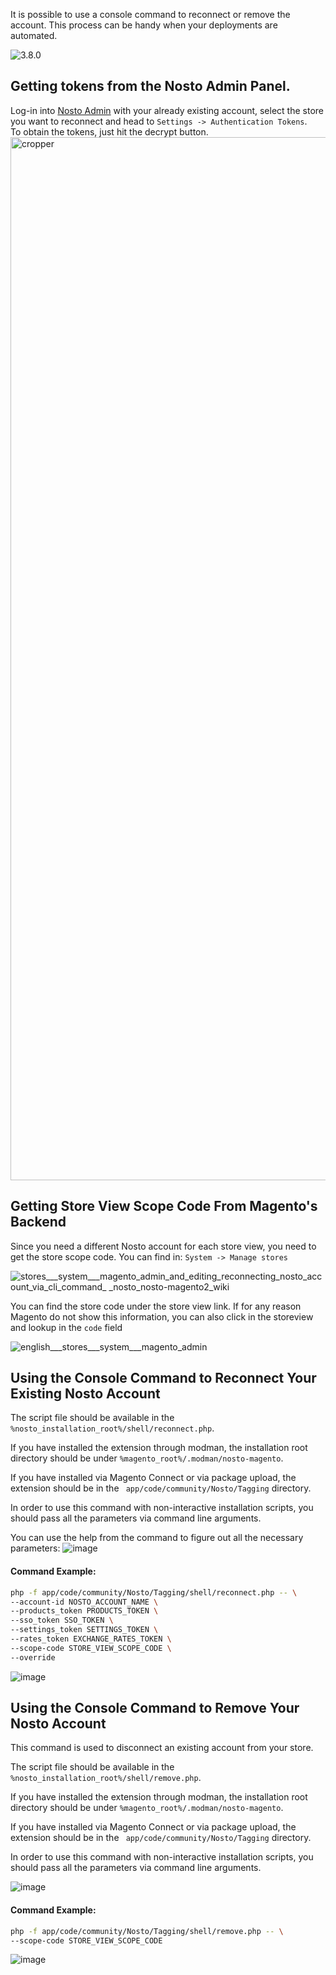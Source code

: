 It is possible to use a console command to reconnect or remove the account. This process can be handy when your deployments are automated.

![3.8.0](https://img.shields.io/badge/nosto-3.8.0-red.svg)

## Getting tokens from the Nosto Admin Panel.

Log-in into [Nosto Admin](https://my.nosto.com) with your already existing account, select the store you want to reconnect and head to `Settings -> Authentication Tokens`.<br>
To obtain the tokens, just hit the decrypt button.
<img width="1669" alt="cropper" src="https://user-images.githubusercontent.com/2778820/44570846-cf96f300-a787-11e8-952e-0fc1950ea77e.png">

## Getting Store View Scope Code From Magento's Backend
Since you need a different Nosto account for each store view, you need to get the store scope code. You can find in:
`System -> Manage stores`

![stores___system___magento_admin_and_editing_reconnecting_nosto_account_via_cli_command_ _nosto_nosto-magento2_wiki](https://user-images.githubusercontent.com/2778820/44987528-2d012000-af90-11e8-907d-710ecca01db9.png)

You can find the store code under the store view link. If for any reason Magento do not show this information, you can also click in the storeview and lookup in the `code` field

![english___stores___system___magento_admin](https://user-images.githubusercontent.com/2778820/44987581-57eb7400-af90-11e8-99d2-74fc28c521e1.png)


## Using the Console Command to Reconnect Your Existing Nosto Account
The script file should be available in the `%nosto_installation_root%/shell/reconnect.php`.<br>

If you have installed the extension through modman, the installation root directory should be under `%magento_root%/.modman/nosto-magento`. <br>

If you have installed via Magento Connect or via package upload, the extension should be in the ` app/code/community/Nosto/Tagging` directory. <br>

In order to use this command with non-interactive installation scripts, you should pass all the parameters via command line arguments.

You can use the help from the command to figure out all the necessary parameters:
![image](https://user-images.githubusercontent.com/2778820/44987768-07c0e180-af91-11e8-8743-aa4636b82f7b.png)


#### Command Example:
```bash
php -f app/code/community/Nosto/Tagging/shell/reconnect.php -- \
--account-id NOSTO_ACCOUNT_NAME \
--products_token PRODUCTS_TOKEN \
--sso_token SSO_TOKEN \
--settings_token SETTINGS_TOKEN \
--rates_token EXCHANGE_RATES_TOKEN \
--scope-code STORE_VIEW_SCOPE_CODE \
--override
```
![image](https://user-images.githubusercontent.com/2778820/44988170-6e92ca80-af92-11e8-9f38-aacd73f7a4f9.png)


## Using the Console Command to Remove Your Nosto Account
This command is used to disconnect an existing account from your store.

The script file should be available in the `%nosto_installation_root%/shell/remove.php`.<br>

If you have installed the extension through modman, the installation root directory should be under `%magento_root%/.modman/nosto-magento`. <br>

If you have installed via Magento Connect or via package upload, the extension should be in the ` app/code/community/Nosto/Tagging` directory. <br>

In order to use this command with non-interactive installation scripts, you should pass all the parameters via command line arguments.

![image](https://user-images.githubusercontent.com/44775916/49878267-d24d4f00-fe2f-11e8-85bc-d0395caed695.png)

#### Command Example:
```bash
php -f app/code/community/Nosto/Tagging/shell/remove.php -- \                                  
--scope-code STORE_VIEW_SCOPE_CODE
```
![image](https://user-images.githubusercontent.com/44775916/49878573-949cf600-fe30-11e8-85a9-981cd4b74b9a.png)
